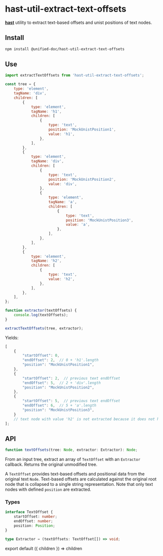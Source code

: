 # hast-util-extract-text-offsets

[**hast**][hast] utility to extract text-based offsets and unist positions of text nodes.

## Install

```sh
npm install @unified-doc/hast-util-extract-text-offsets
```

## Use

```js
import extractTextOffsets from 'hast-util-extract-text-offsets';

const tree = {
	type: 'element',
	tagName: 'div',
	children: [
		{
			type: 'element',
			tagName: 'h1',
			children: [
				{
					type: 'text',
					position: 'MockUnistPosition1',
					value: 'h1',
				},
			],
		},
		{
			type: 'element',
			tagName: 'div',
			children: [
				{
					type: 'text',
					position: 'MockUnistPosition2',
					value: 'div',
				},
				{
					type: 'element',
					tagName: 'a',
					children: [
						{
							type: 'text',
							position: 'MockUnistPosition3',
							value: 'a',
						},
					],
				},
			],
		},
		{
			type: 'element',
			tagName: 'h2',
			children: [
				{
					type: 'text',
					value: 'h2',
				},
			],
		},
	],
};

function extractor(textOffsets) {
	console.log(textOffsets);
}

extractTextOffsets(tree, extractor);
```

Yields:

```js
[
	{
		"startOffset": 0,
		"endOffset": 2,  // 0 + 'h1'.length
		"position": "MockUnistPosition1",
	},
	{
		"startOffset": 2,  // previous text endOffset
		"endOffset": 5,  // 2 + 'div'.length
		"position": "MockUnistPosition2",
	},
	{
		"startOffset": 5,  // previous text endOffset
		"endOffset": 6,  // 5 + 'a'.length
		"position": "MockUnistPosition3",
	}
	// text node with value 'h2' is not extracted because it does not have a source unist position
];
```

## API

```ts
function textOffsets(tree: Node, extractor: Extractor): Node;
```
From an input tree, extract an array of `TextOffset` with an `Extractor` callback.  Returns the original unmodified tree.

A `TextOffset` provides text-based offsets and positional data from the original text `Node`.  Text-based offsets are calculated against the original root node that is collapsed to a single string representation.  Note that only text nodes with defined `position` are extracted.

### Types

```ts
interface TextOffset {
	startOffset: number;
	endOffset: number;
	position: Position;
}

type Extractor = (textOffsets: TextOffset[]) => void;
```

<!-- Definition -->
[hast]: https://github.com/syntax-tree/hast

<!-- Unfortunate hack to make importing gatsby in mdx work... -->
export default ({ children }) => children

